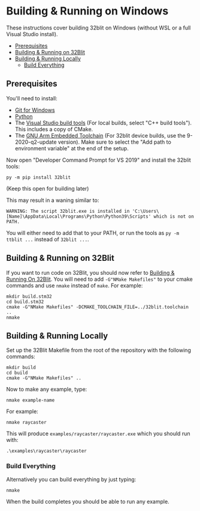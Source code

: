 # Building & Running on Windows <!-- omit in toc -->

These instructions cover building 32blit on Windows (without WSL or a full Visual Studio install).

- [Prerequisites](#prerequisites)
- [Building & Running on 32Blit](#building--running-on-32blit)
- [Building & Running Locally](#building--running-locally)
  - [Build Everything](#build-everything)

## Prerequisites

You'll need to install:

 - [Git for Windows](https://git-scm.com/download/win)
 - [Python](https://www.python.org/downloads/)
 - The [Visual Studio build tools](https://visualstudio.microsoft.com/downloads/#build-tools-for-visual-studio-2019) (For local builds, select "C++ build tools"). This includes a copy of CMake.
 - The [GNU Arm Embedded Toolchain](https://developer.arm.com/tools-and-software/open-source-software/developer-tools/gnu-toolchain/gnu-rm/downloads) (For 32blit device builds, use the 9-2020-q2-update version). Make sure to select the "Add path to environment variable" at the end of the setup.

Now open "Developer Command Prompt for VS 2019" and install the 32blit tools:
```
py -m pip install 32blit
```
(Keep this open for building later)

This may result in a waning similar to:

```
WARNING: The script 32blit.exe is installed in 'C:\Users\[Name]\AppData\Local\Programs\Python\Python39\Scripts' which is not on PATH.
```

You will either need to add that to your PATH, or run the tools as `py -m ttblit ...` instead of `32blit ...`.

## Building & Running on 32Blit

If you want to run code on 32Blit, you should now refer to [Building & Running On 32Blit](32blit.md). You will need to add `-G"NMake Makefiles"` to your cmake commands and use `nmake` instead of `make`. For example:
```
mkdir build.stm32
cd build.stm32
cmake -G"NMake Makefiles" -DCMAKE_TOOLCHAIN_FILE=../32blit.toolchain ..
nmake
```

## Building & Running Locally

Set up the 32Blit Makefile from the root of the repository with the following commands:

```shell
mkdir build
cd build
cmake -G"NMake Makefiles" ..
```

Now to make any example, type:

```
nmake example-name
```

For example:

```
nmake raycaster
```

This will produce `examples/raycaster/raycaster.exe` which you should run with:

```
.\examples\raycaster\raycaster
```

### Build Everything

Alternatively you can build everything by just typing:

```
nmake
```

When the build completes you should be able to run any example.
